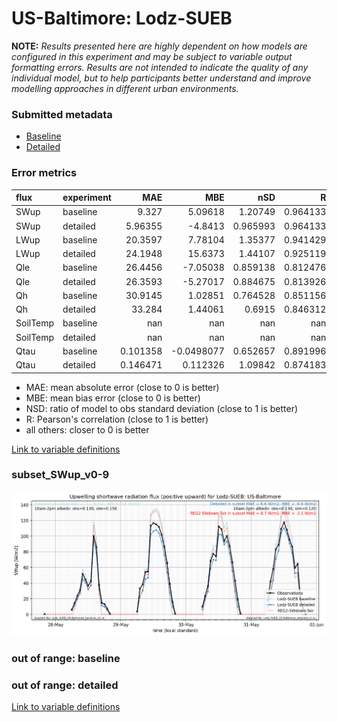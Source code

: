 # US-Baltimore: Lodz-SUEB

**NOTE:** *Results presented here are highly dependent on how models are configured in this experiment and may be subject to variable output formatting errors. Results are not intended to indicate the quality of any individual model, but to help participants better understand and improve modelling approaches in different urban environments.*

### Submitted metadata

- [Baseline](Lodz-SUEB_US-Baltimore_baseline_attrs.md)
- [Detailed](Lodz-SUEB_US-Baltimore_detailed_attrs.md)

### Error metrics

| flux     | experiment   |        MAE |         MBE |        nSD |          R |          5th |       95th |       RMSE |      cRMSE |        AMBE |       1-nSD |         1-R |   nSkewness |   nKurtosis |     Overlap |
|:---------|:-------------|-----------:|------------:|-----------:|-----------:|-------------:|-----------:|-----------:|-----------:|------------:|------------:|------------:|------------:|------------:|------------:|
| SWup     | baseline     |   9.327    |   5.09618   |   1.20749  |   0.964133 |   0.0672     |  21.9499   |  13.1067   |   0.360097 |   5.09618   |   0.207491  |   0.0358668 |   0.179663  |   0.181769  |   0.107287  |
| SWup     | detailed     |   5.96355  |  -4.8413    |   0.965993 |   0.964133 |   0.4264     |   3.2351   |  10.1321   |   0.265425 |   4.8413    |   0.0340071 |   0.0358668 |   0.179663  |   0.181769  |   0.0764739 |
| LWup     | baseline     |  20.3597   |   7.78104   |   1.35377  |   0.941429 |  13.2397     |  63.8227   |  30.4483   |   0.532666 |   7.78104   |   0.353766  |   0.0585706 |  11.4261    |   1.04295   |   0.0942374 |
| LWup     | detailed     |  24.1948   |  15.6373    |   1.44107  |   0.925119 |   9.0562     |  85.0313   |  38.7018   |   0.640598 |  15.6373    |   0.441073  |   0.0748813 |  13.8992    |   1.25369   |   0.0864671 |
| Qle      | baseline     |  26.4456   |  -7.05038   |   0.859138 |   0.812476 |  14.5412     |  37.1554   |  42.891    |   0.584859 |   7.05038   |   0.140863  |   0.187524  |   0.0281225 |   0.146655  |   0.373712  |
| Qle      | detailed     |  26.3593   |  -5.27017   |   0.884675 |   0.813926 |  14.5696     |  31.0063   |  42.6634   |   0.585261 |   5.27017   |   0.115325  |   0.186074  |   0.0488877 |   0.209247  |   0.380523  |
| Qh       | baseline     |  30.9145   |   1.02851   |   0.764528 |   0.851156 |  23.0967     |  44.5899   |  47.1887   |   0.532013 |   1.02851   |   0.235473  |   0.148844  |   0.021966  |   0.046157  |   0.208961  |
| Qh       | detailed     |  33.284    |   1.44061   |   0.6915   |   0.846312 |  26.8768     |  61.4489   |  49.2129   |   0.554727 |   1.44061   |   0.308501  |   0.153688  |   0.0643125 |   0.11035   |   0.269156  |
| SoilTemp | baseline     | nan        | nan         | nan        | nan        | nan          | nan        | nan        | nan        | nan         | nan         | nan         | nan         | nan         | nan         |
| SoilTemp | detailed     | nan        | nan         | nan        | nan        | nan          | nan        | nan        | nan        | nan         | nan         | nan         | nan         | nan         | nan         |
| Qtau     | baseline     |   0.101358 |  -0.0498077 |   0.652657 |   0.891996 |   0.00474218 |   0.267268 |   0.162838 |   0.511494 |   0.0498077 |   0.347344  |   0.108004  |   0.0211244 |   0.0700592 |   0.194676  |
| Qtau     | detailed     |   0.146471 |   0.112326  |   1.09842  |   0.874183 |   0.038773   |   0.16027  |   0.197229 |   0.534869 |   0.112326  |   0.0984174 |   0.125817  |   0.0311434 |   0.100331  |   0.282888  |

 - MAE: mean absolute error (close to 0 is better)
 - MBE: mean bias error (close to 0 is better)
 - NSD: ratio of model to obs standard deviation (close to 1 is better)
 - R: Pearson's correlation (close to 1 is better)
 - all others: closer to 0 is better

[Link to variable definitions](../modelattrs/variable_definitions.md)

### <a name="subset_swup_v0-9"></a>subset_SWup_v0-9
[![Lodz-SUEB_US-Baltimore_subset_SWup_v0-9.png](Lodz-SUEB_US-Baltimore_subset_SWup_v0-9.png)](Lodz-SUEB_US-Baltimore_subset_SWup_v0-9.png)

### out of range: baseline


### out of range: detailed



[Link to variable definitions](../modelattrs/variable_definitions.md)

